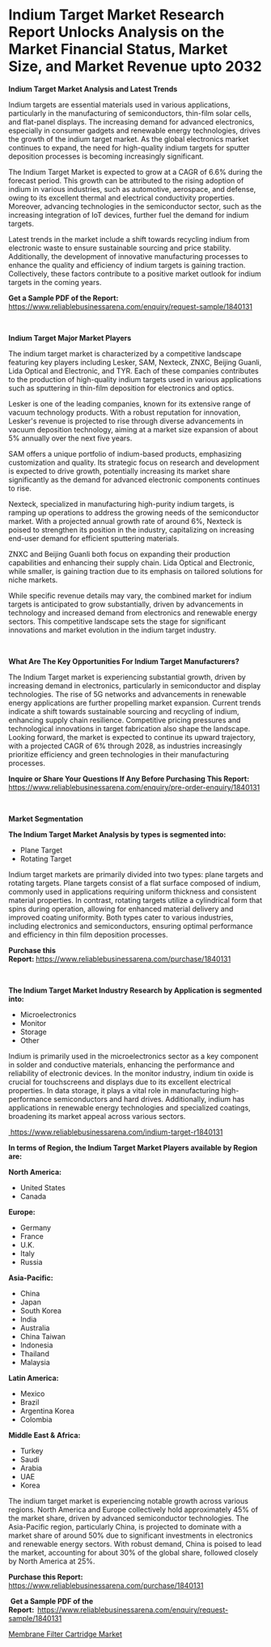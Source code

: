 <p><h1>Indium Target Market Research Report Unlocks Analysis on the Market Financial Status, Market Size, and Market Revenue upto 2032</h1></p><p><strong>Indium Target Market Analysis and Latest Trends</strong></p>
<p><p>Indium targets are essential materials used in various applications, particularly in the manufacturing of semiconductors, thin-film solar cells, and flat-panel displays. The increasing demand for advanced electronics, especially in consumer gadgets and renewable energy technologies, drives the growth of the indium target market. As the global electronics market continues to expand, the need for high-quality indium targets for sputter deposition processes is becoming increasingly significant.</p><p>The Indium Target Market is expected to grow at a CAGR of 6.6% during the forecast period. This growth can be attributed to the rising adoption of indium in various industries, such as automotive, aerospace, and defense, owing to its excellent thermal and electrical conductivity properties. Moreover, advancing technologies in the semiconductor sector, such as the increasing integration of IoT devices, further fuel the demand for indium targets.</p><p>Latest trends in the market include a shift towards recycling indium from electronic waste to ensure sustainable sourcing and price stability. Additionally, the development of innovative manufacturing processes to enhance the quality and efficiency of indium targets is gaining traction. Collectively, these factors contribute to a positive market outlook for indium targets in the coming years.</p></p>
<p><strong>Get a Sample PDF of the Report:&nbsp;</strong> <a href="https://www.reliablebusinessarena.com/enquiry/request-sample/1840131?utm_campaign=2217&utm_medium=2&utm_source=Github&utm_content=ia&utm_term=01042025&utm_id=indium-target">https://www.reliablebusinessarena.com/enquiry/request-sample/1840131</a></p>
<p>&nbsp;</p>
<p><strong>Indium Target Major Market Players</strong></p>
<p><p>The indium target market is characterized by a competitive landscape featuring key players including Lesker, SAM, Nexteck, ZNXC, Beijing Guanli, Lida Optical and Electronic, and TYR. Each of these companies contributes to the production of high-quality indium targets used in various applications such as sputtering in thin-film deposition for electronics and optics.</p><p>Lesker is one of the leading companies, known for its extensive range of vacuum technology products. With a robust reputation for innovation, Lesker's revenue is projected to rise through diverse advancements in vacuum deposition technology, aiming at a market size expansion of about 5% annually over the next five years.</p><p>SAM offers a unique portfolio of indium-based products, emphasizing customization and quality. Its strategic focus on research and development is expected to drive growth, potentially increasing its market share significantly as the demand for advanced electronic components continues to rise.</p><p>Nexteck, specialized in manufacturing high-purity indium targets, is ramping up operations to address the growing needs of the semiconductor market. With a projected annual growth rate of around 6%, Nexteck is poised to strengthen its position in the industry, capitalizing on increasing end-user demand for efficient sputtering materials.</p><p>ZNXC and Beijing Guanli both focus on expanding their production capabilities and enhancing their supply chain. Lida Optical and Electronic, while smaller, is gaining traction due to its emphasis on tailored solutions for niche markets.</p><p>While specific revenue details may vary, the combined market for indium targets is anticipated to grow substantially, driven by advancements in technology and increased demand from electronics and renewable energy sectors. This competitive landscape sets the stage for significant innovations and market evolution in the indium target industry.</p></p>
<p>&nbsp;</p>
<p><strong>What Are The Key Opportunities For Indium Target Manufacturers?</strong></p>
<p><p>The Indium Target market is experiencing substantial growth, driven by increasing demand in electronics, particularly in semiconductor and display technologies. The rise of 5G networks and advancements in renewable energy applications are further propelling market expansion. Current trends indicate a shift towards sustainable sourcing and recycling of indium, enhancing supply chain resilience. Competitive pricing pressures and technological innovations in target fabrication also shape the landscape. Looking forward, the market is expected to continue its upward trajectory, with a projected CAGR of 6% through 2028, as industries increasingly prioritize efficiency and green technologies in their manufacturing processes.</p></p>
<p><strong>Inquire or Share Your Questions If Any Before Purchasing This Report:</strong> <a href="https://www.reliablebusinessarena.com/enquiry/pre-order-enquiry/1840131?utm_campaign=2217&utm_medium=2&utm_source=Github&utm_content=ia&utm_term=01042025&utm_id=indium-target">https://www.reliablebusinessarena.com/enquiry/pre-order-enquiry/1840131</a></p>
<p>&nbsp;</p>
<p><strong>Market Segmentation</strong></p>
<p><strong>The Indium Target Market Analysis by types is segmented into:</strong></p>
<p><ul><li>Plane Target</li><li>Rotating Target</li></ul></p>
<p><p>Indium target markets are primarily divided into two types: plane targets and rotating targets. Plane targets consist of a flat surface composed of indium, commonly used in applications requiring uniform thickness and consistent material properties. In contrast, rotating targets utilize a cylindrical form that spins during operation, allowing for enhanced material delivery and improved coating uniformity. Both types cater to various industries, including electronics and semiconductors, ensuring optimal performance and efficiency in thin film deposition processes.</p></p>
<p><strong>Purchase this Report:&nbsp;</strong><a href="https://www.reliablebusinessarena.com/purchase/1840131?utm_campaign=2217&utm_medium=2&utm_source=Github&utm_content=ia&utm_term=01042025&utm_id=indium-target">https://www.reliablebusinessarena.com/purchase/1840131</a></p>
<p>&nbsp;</p>
<p><strong>The Indium Target Market Industry Research by Application is segmented into:</strong></p>
<p><ul><li>Microelectronics</li><li>Monitor</li><li>Storage</li><li>Other</li></ul></p>
<p><p>Indium is primarily used in the microelectronics sector as a key component in solder and conductive materials, enhancing the performance and reliability of electronic devices. In the monitor industry, indium tin oxide is crucial for touchscreens and displays due to its excellent electrical properties. In data storage, it plays a vital role in manufacturing high-performance semiconductors and hard drives. Additionally, indium has applications in renewable energy technologies and specialized coatings, broadening its market appeal across various sectors.</p></p>
<p><a href="https://www.reliablebusinessarena.com/indium-target-r1840131?utm_campaign=2217&utm_medium=2&utm_source=Github&utm_content=ia&utm_term=01042025&utm_id=indium-target">&nbsp;https://www.reliablebusinessarena.com/indium-target-r1840131</a></p>
<p><strong>In terms of Region, the Indium Target Market Players available by Region are:</strong></p>
<p>
    <p> <strong> North America: </strong>
        <ul>
            <li>United States</li>
            <li>Canada</li>
        </ul>
        </p> 
    <p> <strong> Europe: </strong>
        <ul>
            <li>Germany</li>
            <li>France</li>
            <li>U.K.</li>
            <li>Italy</li>
            <li>Russia</li>
        </ul>
        </p> 
    <p> <strong> Asia-Pacific: </strong>
        <ul>
            <li>China</li>
            <li>Japan</li>
            <li>South Korea</li>
            <li>India</li>
            <li>Australia</li>
            <li>China Taiwan</li>
            <li>Indonesia</li>
            <li>Thailand</li>
            <li>Malaysia</li>
        </ul>
        </p> 
    <p> <strong> Latin America: </strong>
        <ul>
            <li>Mexico</li>
            <li>Brazil</li>
            <li>Argentina Korea</li>
            <li>Colombia</li>
        </ul>
        </p> 
    <p> <strong> Middle East & Africa: </strong>
        <ul>
            <li>Turkey</li>
            <li>Saudi</li>
            <li>Arabia</li>
            <li>UAE</li>
            <li>Korea</li>
        </ul>
    </p>
    </p>
<p><p>The indium target market is experiencing notable growth across various regions. North America and Europe collectively hold approximately 45% of the market share, driven by advanced semiconductor technologies. The Asia-Pacific region, particularly China, is projected to dominate with a market share of around 50% due to significant investments in electronics and renewable energy sectors. With robust demand, China is poised to lead the market, accounting for about 30% of the global share, followed closely by North America at 25%.</p></p>
<p><strong>Purchase this Report: </strong><a href="https://www.reliablebusinessarena.com/purchase/1840131?utm_campaign=2217&utm_medium=2&utm_source=Github&utm_content=ia&utm_term=01042025&utm_id=indium-target">https://www.reliablebusinessarena.com/purchase/1840131</a></p>
<p>&nbsp;<strong>Get a Sample PDF of the Report:&nbsp;&nbsp;</strong><a href="https://www.reliablebusinessarena.com/enquiry/request-sample/1840131?utm_campaign=2217&utm_medium=2&utm_source=Github&utm_content=ia&utm_term=01042025&utm_id=indium-target">https://www.reliablebusinessarena.com/enquiry/request-sample/1840131</a></p>
<p><strong></strong></p>
<p><p><a href="https://github.com/gukenneth26571/Market-Research-Report-List-1/blob/main/membrane-filter-cartridge-market.md?utm_campaign=2217&utm_medium=2&utm_source=Github&utm_content=ia&utm_term=01042025&utm_id=indium-target">Membrane Filter Cartridge Market</a></p></p>